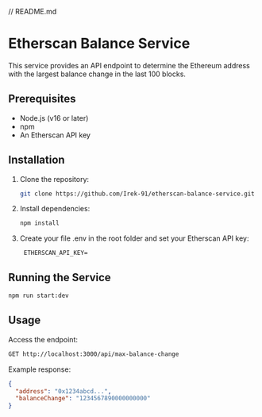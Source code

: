 // README.md
# Etherscan Balance Service

This service provides an API endpoint to determine the Ethereum address with the largest balance change in the last 100 blocks.

## Prerequisites

- Node.js (v16 or later)
- npm
- An Etherscan API key

## Installation

1. Clone the repository:
   ```bash
   git clone https://github.com/Irek-91/etherscan-balance-service.git
   ```

2. Install dependencies:
   ```bash
   npm install
   ```

3. Create your file .env in the root folder and set your Etherscan API key:
   ```
    ETHERSCAN_API_KEY=
   ```

## Running the Service

```bash
npm run start:dev
```

## Usage

Access the endpoint:
```bash
GET http://localhost:3000/api/max-balance-change
```

Example response:
```json
{
  "address": "0x1234abcd...",
  "balanceChange": "1234567890000000000"
}